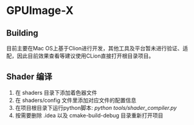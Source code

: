 # GPUImage-X

## Building

目前主要在Mac OS上基于Clion进行开发，其他工具及平台暂未进行验证、适配，因此目前效果查看等建议使用CLion直接打开根目录项目。

## Shader 编译

1. 在 shaders 目录下添加着色器文件
2. 在 shaders/config 文件里添加对应文件的配置信息
3. 在项目根目录下运行python脚本: *python tools/shader_compiler.py*
4. 按需要删除 .idea 以及 cmake-build-debug 目录重新打开项目